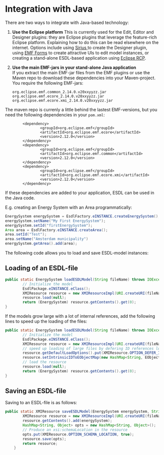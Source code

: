 # Integration with Java

There are two ways to integrate with Java-based technology:

1. **Use the Eclipse platform** This is currently used for the Edit, Editor and Designer plugins: they are Eclipse plugins that leverage the feature-rich Eclipse platform. Explaining how to do this can be read elsewhere on the internet. Options include using [Sirius ](https://www.eclipse.org/sirius/overview.html)to create the Designer plugin, using [EMF Forms](https://www.eclipse.org/ecp/emfforms/) to create attractive UIs to edit model instances, or creating a stand-alone ESDL-based application using [Eclipse RCP](https://wiki.eclipse.org/Rich_Client_Platform).
2. **Use the main EMF-jars in your stand-alone Java application**  
   If you extract the main EMF-jar files from the EMF plugins or use the Maven repo to download these dependencies into your Maven-project. You require the following EMF-jars:

   ```text
   org.eclipse.emf.common_2.14.0.v20xxyyzz.jar
   org.eclipse.emf.ecore_2.14.0.v20xxyyzz.jar
   org.eclipse.emf.ecore.xmi_2.14.0.v20xxyyzz.jar
   ```

The maven repo is currenly a little behind the lastest EMF-versions, but you need the following dependencies in your `pom.xml`:

```markup
        <dependency>
                <groupId>org.eclipse.emf</groupId>
                <artifactId>org.eclipse.emf.ecore</artifactId>
                <version>2.12.0</version>
        </dependency>
        <dependency>
                <groupId>org.eclipse.emf</groupId>
                <artifactId>org.eclipse.emf.common</artifactId>
                <version>2.12.0</version>
        </dependency>
        <dependency>
                <groupId>org.eclipse.emf</groupId>
                <artifactId>org.eclipse.emf.ecore.xmi</artifactId>
                <version>2.12.0</version>
        </dependency>
```

If these dependencies are added to your application, ESDL can be used in the Java code.

E.g. creating an Energy System with an Area programmatically:

```java
EnergySystem energySystem = EsdlFactory.eINSTANCE.createEnergySystem();
energySystem.setName("My First EnergySystem");
energySystem.setId("firstEnergySystem");
Area area = EsdlFactory.eINSTANCE.createArea();
area.setId("Test");
area.setName("Amsterdam municipality")
energySystem.getArea().add(area);
```

The following code allows you to load and save ESDL-model instances:

## Loading of an ESDL-file

```java
public static EnergySystem loadESDLModel(String fileName) throws IOException {
        // Initialize the model
        EsdlPackage.eINSTANCE.eClass();
        XMIResource resource = new XMIResourceImpl(URI.createURI(fileName));
        resource.load(null);
        return (EnergySystem) resource.getContents().get(0);
}
```

If the models grow large with a lot of internal references, add the following lines to speed up the loading of the files:

```java
public static EnergySystem loadESDLModel(String fileName) throws IOException {
        // Initialize the model
        EsdlPackage.eINSTANCE.eClass();
        XMIResource resource = new XMIResourceImpl(URI.createURI(fileName));
        // speed up loading of large files by defering ID references lookup.
        resource.getDefaultLoadOptions().put(XMIResource.OPTION_DEFER_IDREF_RESOLUTION, Boolean.TRUE);
        resource.setIntrinsicIDToEObjectMap(new HashMap<String, EObject>());
        // load the resource
        resource.load(null);
        return (EnergySystem) resource.getContents().get(0);
}
```

## Saving an ESDL-file

Saving to an ESDL-file is as follows:

```java
public static XMIResource saveESDLModel(EnergySystem energySystem, String fileName) throws IOException {
        XMIResource resource = new XMIResourceImpl(URI.createURI(fileName));
        resource.getContents().add(energySystem);
        HashMap<String, Object> opts = new HashMap<String, Object>();
        // Produce an xsi:schemaLocation in the resource
        opts.put(XMIResource.OPTION_SCHEMA_LOCATION, true);
        resource.save(opts);
        return resource;
    }
```


